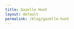 ```yaml
---
title: Gazelle Hunt
layout: default
permalink: /blog/gazelle-hunt
---
```

<head>
		<meta charset="utf-8">
		<meta name="viewport" content="width=device-width, initial-scale = 1.0, maximum-scale=1.0, user-scalable=no" />
		<meta property="og:site_name" content="Gazelle Hunt" />
		<title>Gazelle Hunt - Steven Sawtelle</title>
		<link rel="stylesheet" type="text/css" href="../../../css/style.css">
		<!-- Global site tag (gtag.js) - Google Analytics -->
		<script async src="https://www.googletagmanager.com/gtag/js?id=UA-137815317-1"></script>
		<script>
		  window.dataLayer = window.dataLayer || [];
		  function gtag(){dataLayer.push(arguments);}
		  gtag('js', new Date());

		  gtag('config', 'UA-137815317-1');
		</script>

</head>

<center><b><h1>Short Story: Gazelle Hunt</h1></b></center>

<i>So recently I started writing a few short stories just for fun, and thought this site would be a good place to keep them. I'll title them Short Story: like this one for future reference!</i>

Miles hated the irony of his name. It implied that he could run for miles, but if his name was truly an indicator of how far he could run he would be called "a few yards followed by intense panting" instead. He was a chubby 16 year old who wanted to be anything else. Fortunately for him, he had just been granted clearance to go on his Transformation Hunt. The government gave out passes to allow newly grown men and women to find their transformation animal. It happened in a magical section of the nearby Kaudi Forest, where the first animal one hunted and killed inside would bond to their body, and they could freely transform into it for the rest of their lives. The Kaudi Forest had one enchanted version of every animal on the planet, which could bond with a hunter on its death, and then rise from the dead no matter how bad its wounds every night before the next group of intiatives. 

So, rather than work out and become fit, Miles had long ago decided that he would figure out how to hunt a gazelle as his Transformation. He had no pressing need for the more traditional animals his friends had decided on and tried to pressure him into. Tara had gotten her transformation last year and chose a dolphin, deciding that travelling far and being beautiful were her most important criteria. Derek had picked by far the most common, choosing to be an eagle. Bird Transformations made a lot of practical sense when it came to fast travel and convenience, but their frequency meant they lacked a certain flare Miles yearned for. Joey had gone for the incrediby difficult to hunt tiger, and spent many of his days strutting around in his Transformation now. But Miles had seen a gazelle when he was young, and watched it gallop away effortlessly from a charging lion that came near. He envied the grace and speed, and knew then that it was the Transformation for him.

The day of one's Transformation Hunt was honored as one of the most important days of a person's life in Organica. Miles brought the bow he had been practicing with for years to the starting hut, and listened to the obligatory lesson the instructor gave about the process, as if he and everyone else hadn't meticulously studied the whole process for years in preparation. Anyone of even moderate wealth enrolled in a preparatory course that covered everything from picking the right Transformation for you to methods of hunting your chosen animal. Once the lesson finally ended, he ran for the exact spot he knew his gazelle would be. To call this a forest would be a disservice, as it was a magic myriad of ecosystems all in one. He ran - thinking blissfully that this would be the last time he ran so slow - for where he knew the grasslands would be, and after a few minutes he found his gazelle. Beautiful and elegant, it casually grazed in a meadow. He approached it slowly, but having only ever practiced on targets, got too close and spooked it towards the jungle section of the forest. 

After waiting a few minutes to get the jump again, he tried to approach. He walked towards it slowly from an angle that allowed him to see it in a clearing between two trees. He breathed in, pulled back, and let go with practiced aim...

--

Above Miles, the forest bristled with activity. Among the wildlife was the Kaudi Forest’s resident three-toed sloth, which was slowly passing the clearing. The sloth slowly traversed, arm over arm, but it was as slow mentally as it was physically. As it reached for the next tree branch, it became evident that the sloth had mistakenly grasped its own brown arm instead, and completely lost its grip on the trees. As it fell towards its death from the canopy, the sloth didn't even have the acuity to process what had happened to it.

--

Miles's arrow flew through the clearing, directly on target to hit the gazelle. Just before the arrow made contact, as his heart began to soar, he noticed a hairy mass hurtling down from the trees. Moments away from the gazelle's heart, the body of the sloth dropped right in front of his arrow, against all odds absorbing the full impact of the arrow. Startled again, the gazelle darted away, and Miles could do nothing but look on in horror, as his dreams of a life as a gazelle withered, and he felt his body fuse forever with the essence of a three-toed sloth.
